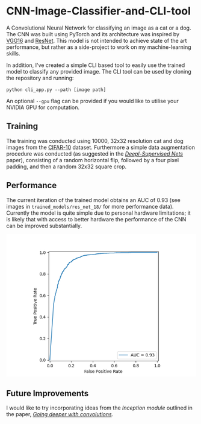 # CNN-Image-Classifier-and-CLI-tool

A Convolutional Neural Network for classifying an image as a cat or a dog. The CNN was built using PyTorch and its architecture was inspired by [VGG16](https://arxiv.org/abs/1409.1556) and [ResNet](https://arxiv.org/abs/1512.03385). This model is not intended to achieve state of the art performance, but rather as 
a side-project to work on my machine-learning skills.

In addition, I've created a simple CLI based tool to easily use the trained model to classify any provided image. The CLI tool can be used by cloning the repository and running:

```
python cli_app.py --path [image path]
```
An optional `--gpu` flag can be provided if you would like to utilise your NVIDIA GPU for computation.

## Training

The training was conducted using 10000, 32x32 resolution cat and dog images from the [CIFAR-10](https://www.cs.toronto.edu/~kriz/cifar.html) dataset. Furthermore a simple data augmentation procedure was conducted (as suggested in the [*Deepl-Supervised Nets*](https://arxiv.org/abs/1409.5185) paper), consisting of a random horizontal flip, followed by a four pixel padding, and then a random 32x32 square crop.


## Performance

The current iteration of the trained model obtains an AUC of 0.93 (see images in `trained_models/res_net_18/` for more performance data). Currently the model is quite simple due to personal hardware limitations; it is likely that with access to better hardware the performance of the 
CNN can be improved substantially. 

![RoC Curve](trained_models/res_net_18/res_net_18_roc_curve.png)

## Future Improvements

I would like to try incorporating ideas from the *Inception module* outlined in the paper, [*Going deeper with convolutions*](https://arxiv.org/abs/1409.4842).
